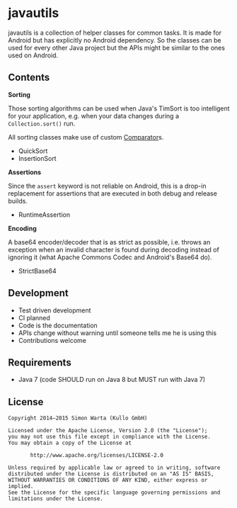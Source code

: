 javautils
=========

javautils is a collection of helper classes for common tasks. It is made for
Android but has explicitly no Android dependency. So the classes can be used
for every other Java project but the APIs might be similar to the ones used on
Android.

## Contents

**Sorting**

Those sorting algorithms can be used when Java's TimSort is too intelligent for
your application, e.g. when your data changes during a `Collection.sort()` run.

All sorting classes make use of custom
[Comparator](http://docs.oracle.com/javase/7/docs/api/java/util/Comparator.html)s.

 * QuickSort
 * InsertionSort

**Assertions**

Since the `assert` keyword is not reliable on Android, this is a drop-in replacement
for assertions that are executed in both debug and release builds.

 * RuntimeAssertion

**Encoding**

A base64 encoder/decoder that is as strict as possible, i.e. throws an exception
when an invalid character is found during decoding instead of ignoring it
(what Apache Commons Codec and Android's Base64 do).

 * StrictBase64

## Development

 * Test driven development
 * CI planned
 * Code is the documentation
 * APIs change without warning until someone tells me he is using this
 * Contributions welcome

## Requirements

 * Java 7 (code SHOULD run on Java 8 but MUST run with Java 7)

## License

```
Copyright 2014–2015 Simon Warta (Kullo GmbH)

Licensed under the Apache License, Version 2.0 (the "License");
you may not use this file except in compliance with the License.
You may obtain a copy of the License at

       http://www.apache.org/licenses/LICENSE-2.0

Unless required by applicable law or agreed to in writing, software
distributed under the License is distributed on an "AS IS" BASIS,
WITHOUT WARRANTIES OR CONDITIONS OF ANY KIND, either express or implied.
See the License for the specific language governing permissions and
limitations under the License.
```

